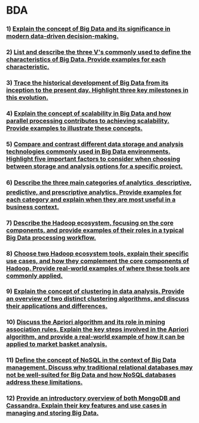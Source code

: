 # BDA
### 1) [Explain the concept of Big Data and its significance in modern data-driven decision-making.](/1.md)
### 2) [List and describe the three V's commonly used to define the characteristics of Big Data. Provide examples for each characteristic.](/2.md)
### 3) [Trace the historical development of Big Data from its inception to the present day. Highlight three key milestones in this evolution. ](/3.md)
### 4) [Explain the concept of scalability in Big Data and how parallel processing contributes to achieving scalability. Provide examples to illustrate these concepts.](/4.md)
### 5) [Compare and contrast different data storage and analysis technologies commonly used in Big Data environments. Highlight five important factors to consider when choosing between storage and analysis options for a specific project.](/5.md)
### 6) [Describe the three main categories of analytics  descriptive, predictive, and prescriptive analytics. Provide examples for each category and explain when they are most useful in a business context.](/6.md)
### 7) [Describe the Hadoop ecosystem, focusing on the core components, and provide examples of their roles in a typical Big Data processing workflow. ](/7.md)
### 8) [Choose two Hadoop ecosystem tools, explain their specific use cases, and how they complement the core components of Hadoop. Provide real-world examples of where these tools are commonly applied.](/8.md)
### 9) [Explain the concept of clustering in data analysis. Provide an overview of two distinct clustering algorithms, and discuss their applications and differences.](9.md)
### 10) [Discuss the Apriori algorithm and its role in mining association rules. Explain the key steps involved in the Apriori algorithm, and provide a real-world example of how it can be applied to market basket analysis.](/10.md)
### 11) [Define the concept of NoSQL in the context of Big Data management. Discuss why traditional relational databases may not be well-suited for Big Data and how NoSQL databases address these limitations.](/11.md)
### 12) [Provide an introductory overview of both MongoDB and Cassandra. Explain their key features and use cases in managing and storing Big Data. ](/12.md)
